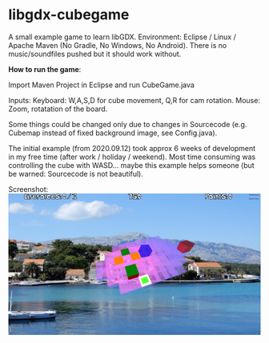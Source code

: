 # libgdx-cubegame

A small example game to learn libGDX. Environment: Eclipse / Linux / Apache Maven (No Gradle, No Windows, No Android). 
There is no music/soundfiles pushed but it should work without.

**How to run the game**:

Import Maven Project in Eclipse and run CubeGame.java

Inputs: Keyboard: W,A,S,D for cube movement, Q,R for cam rotation. Mouse: Zoom, rotatation of the board.

Some things could be changed only due to changes in Sourcecode (e.g. Cubemap instead of fixed background image, see Config.java).

The initial example (from 2020.09.12) took approx 6 weeks of development in my free time (after work / holiday / weekend). Most time consuming was 
controlling the cube with WASD... maybe this example helps someone (but be warned: Sourcecode is not beautiful).

Screenshot: ![Alt text](/screenshot/2020.09.12.jpg?raw=true "Screenshot")
